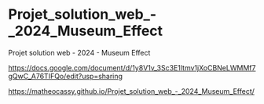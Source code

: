 # Projet_solution_web_-_2024_Museum_Effect
 Projet solution web - 2024 - Museum Effect

https://docs.google.com/document/d/1y8V1v_3Sc3E1ltmv1jXoCBNeLWMMf7gQwC_A76TIFQo/edit?usp=sharing

https://matheocassy.github.io/Projet_solution_web_-_2024_Museum_Effect/